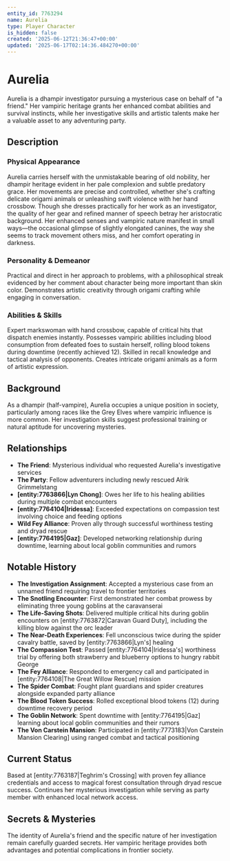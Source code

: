 ```yaml
---
entity_id: 7763294
name: Aurelia
type: Player Character
is_hidden: false
created: '2025-06-12T21:36:47+00:00'
updated: '2025-06-17T02:14:36.484270+00:00'
---
```

# Aurelia

Aurelia is a dhampir investigator pursuing a mysterious case on behalf of "a friend." Her vampiric heritage grants her enhanced combat abilities and survival instincts, while her investigative skills and artistic talents make her a valuable asset to any adventuring party.

## Description

### Physical Appearance

Aurelia carries herself with the unmistakable bearing of old nobility, her dhampir heritage evident in her pale complexion and subtle predatory grace. Her movements are precise and controlled, whether she's crafting delicate origami animals or unleashing swift violence with her hand crossbow. Though she dresses practically for her work as an investigator, the quality of her gear and refined manner of speech betray her aristocratic background. Her enhanced senses and vampiric nature manifest in small ways—the occasional glimpse of slightly elongated canines, the way she seems to track movement others miss, and her comfort operating in darkness.

### Personality & Demeanor

Practical and direct in her approach to problems, with a philosophical streak evidenced by her comment about character being more important than skin color. Demonstrates artistic creativity through origami crafting while engaging in conversation.

### Abilities & Skills

Expert markswoman with hand crossbow, capable of critical hits that dispatch enemies instantly. Possesses vampiric abilities including blood consumption from defeated foes to sustain herself, rolling blood tokens during downtime (recently achieved 12). Skilled in recall knowledge and tactical analysis of opponents. Creates intricate origami animals as a form of artistic expression.

## Background

As a dhampir (half-vampire), Aurelia occupies a unique position in society, particularly among races like the Grey Elves where vampiric influence is more common. Her investigation skills suggest professional training or natural aptitude for uncovering mysteries.

## Relationships

- **The Friend**: Mysterious individual who requested Aurelia's investigative services
- **The Party**: Fellow adventurers including newly rescued Alrik Grimmelstang
- **[entity:7763866|Lyn Chong]**: Owes her life to his healing abilities during multiple combat encounters
- **[entity:7764104|Iridessa]**: Exceeded expectations on compassion test involving choice and feeding options
- **Wild Fey Alliance**: Proven ally through successful worthiness testing and dryad rescue
- **[entity:7764195|Gaz]**: Developed networking relationship during downtime, learning about local goblin communities and rumors

## Notable History

- **The Investigation Assignment**: Accepted a mysterious case from an unnamed friend requiring travel to frontier territories
- **The Snotling Encounter**: First demonstrated her combat prowess by eliminating three young goblins at the caravanserai
- **The Life-Saving Shots**: Delivered multiple critical hits during goblin encounters on [entity:7763872|Caravan Guard Duty], including the killing blow against the orc leader
- **The Near-Death Experiences**: Fell unconscious twice during the spider cavalry battle, saved by [entity:7763866|Lyn's] healing
- **The Compassion Test**: Passed [entity:7764104|Iridessa's] worthiness trial by offering both strawberry and blueberry options to hungry rabbit George
- **The Fey Alliance**: Responded to emergency call and participated in [entity:7764108|The Great Willow Rescue] mission
- **The Spider Combat**: Fought plant guardians and spider creatures alongside expanded party alliance
- **The Blood Token Success**: Rolled exceptional blood tokens (12) during downtime recovery period
- **The Goblin Network**: Spent downtime with [entity:7764195|Gaz] learning about local goblin communities and their rumors
- **The Von Carstein Mansion**: Participated in [entity:7773183|Von Carstein Mansion Clearing] using ranged combat and tactical positioning

## Current Status

Based at [entity:7763187|Teghrim's Crossing] with proven fey alliance credentials and access to magical forest consultation through dryad rescue success. Continues her mysterious investigation while serving as party member with enhanced local network access.

## Secrets & Mysteries

The identity of Aurelia's friend and the specific nature of her investigation remain carefully guarded secrets. Her vampiric heritage provides both advantages and potential complications in frontier society.